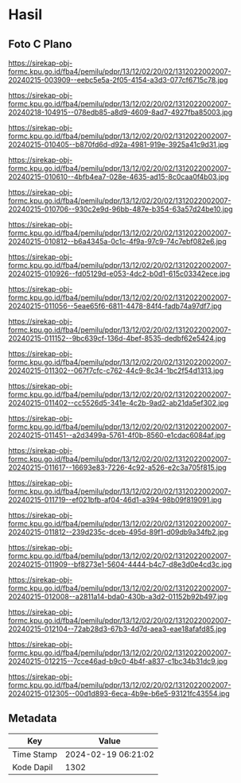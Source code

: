 # Hasil

## Foto C Plano

https://sirekap-obj-formc.kpu.go.id/fba4/pemilu/pdpr/13/12/02/20/02/1312022002007-20240215-003909--eebc5e5a-2f05-4154-a3d3-077cf6715c78.jpg

https://sirekap-obj-formc.kpu.go.id/fba4/pemilu/pdpr/13/12/02/20/02/1312022002007-20240218-104915--078edb85-a8d9-4609-8ad7-4927fba85003.jpg

https://sirekap-obj-formc.kpu.go.id/fba4/pemilu/pdpr/13/12/02/20/02/1312022002007-20240215-010405--b870fd6d-d92a-4981-919e-3925a41c9d31.jpg

https://sirekap-obj-formc.kpu.go.id/fba4/pemilu/pdpr/13/12/02/20/02/1312022002007-20240215-010610--4bfb4ea7-028e-4635-ad15-8c0caa0f4b03.jpg

https://sirekap-obj-formc.kpu.go.id/fba4/pemilu/pdpr/13/12/02/20/02/1312022002007-20240215-010706--930c2e9d-96bb-487e-b354-63a57d24be10.jpg

https://sirekap-obj-formc.kpu.go.id/fba4/pemilu/pdpr/13/12/02/20/02/1312022002007-20240215-010812--b6a4345a-0c1c-4f9a-97c9-74c7ebf082e6.jpg

https://sirekap-obj-formc.kpu.go.id/fba4/pemilu/pdpr/13/12/02/20/02/1312022002007-20240215-010926--fd05129d-e053-4dc2-b0d1-615c03342ece.jpg

https://sirekap-obj-formc.kpu.go.id/fba4/pemilu/pdpr/13/12/02/20/02/1312022002007-20240215-011056--5eae65f6-6811-4478-84f4-fadb74a97df7.jpg

https://sirekap-obj-formc.kpu.go.id/fba4/pemilu/pdpr/13/12/02/20/02/1312022002007-20240215-011152--9bc639cf-136d-4bef-8535-dedbf62e5424.jpg

https://sirekap-obj-formc.kpu.go.id/fba4/pemilu/pdpr/13/12/02/20/02/1312022002007-20240215-011302--067f7cfc-c762-44c9-8c34-1bc2f54d1313.jpg

https://sirekap-obj-formc.kpu.go.id/fba4/pemilu/pdpr/13/12/02/20/02/1312022002007-20240215-011402--cc5526d5-341e-4c2b-9ad2-ab21da5ef302.jpg

https://sirekap-obj-formc.kpu.go.id/fba4/pemilu/pdpr/13/12/02/20/02/1312022002007-20240215-011451--a2d3499a-5761-4f0b-8560-e1cdac6084af.jpg

https://sirekap-obj-formc.kpu.go.id/fba4/pemilu/pdpr/13/12/02/20/02/1312022002007-20240215-011617--16693e83-7226-4c92-a526-e2c3a705f815.jpg

https://sirekap-obj-formc.kpu.go.id/fba4/pemilu/pdpr/13/12/02/20/02/1312022002007-20240215-011719--ef021bfb-af04-46d1-a394-98b09f819091.jpg

https://sirekap-obj-formc.kpu.go.id/fba4/pemilu/pdpr/13/12/02/20/02/1312022002007-20240215-011812--239d235c-dceb-495d-89f1-d09db9a34fb2.jpg

https://sirekap-obj-formc.kpu.go.id/fba4/pemilu/pdpr/13/12/02/20/02/1312022002007-20240215-011909--bf8273e1-5604-4444-b4c7-d8e3d0e4cd3c.jpg

https://sirekap-obj-formc.kpu.go.id/fba4/pemilu/pdpr/13/12/02/20/02/1312022002007-20240215-012008--a2811a14-bda0-430b-a3d2-01152b92b497.jpg

https://sirekap-obj-formc.kpu.go.id/fba4/pemilu/pdpr/13/12/02/20/02/1312022002007-20240215-012104--72ab28d3-67b3-4d7d-aea3-eae18afafd85.jpg

https://sirekap-obj-formc.kpu.go.id/fba4/pemilu/pdpr/13/12/02/20/02/1312022002007-20240215-012215--7cce46ad-b9c0-4b4f-a837-c1bc34b31dc9.jpg

https://sirekap-obj-formc.kpu.go.id/fba4/pemilu/pdpr/13/12/02/20/02/1312022002007-20240215-012305--00d1d893-6eca-4b9e-b6e5-93121fc43554.jpg


## Metadata

| Key        | Value               |
| ---------- | ------------------- |
| Time Stamp | 2024-02-19 06:21:02 |
| Kode Dapil | 1302                |



